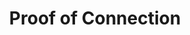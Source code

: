 ---
id: proof-of-connection
title: Proof of Connection
slug: /protocol/proof-of-connection/
sidebar_label: Proof of Connection
sidebar_position: 3
---
